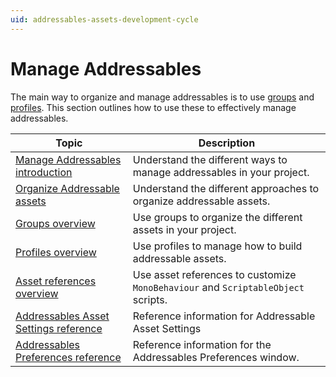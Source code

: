```yaml
---
uid: addressables-assets-development-cycle
---
```


# Manage Addressables

The main way to organize and manage addressables is to use [groups](Groups.md) and [profiles](profiles-introduction.md). This section outlines how to use these to effectively manage addressables.


|**Topic**|**Description**|
|---|---|
|[Manage Addressables introduction](manage-addressables-intro.md)|Understand the different ways to manage addressables in your project.|
|[Organize Addressable assets](organize-addressable-assets.md)|Understand the different approaches to organize addressable assets.|
|[Groups overview](Groups.md)|Use groups to organize the different assets in your project.|
|[Profiles overview](AddressableAssetsProfiles.md)|Use profiles to manage how to build addressable assets.|
|[Asset references overview](AssetReferences.md)| Use asset references to customize `MonoBehaviour` and `ScriptableObject` scripts.|
|[Addressables Asset Settings reference](AddressableAssetSettings.md)|Reference information for Addressable Asset Settings|
|[Addressables Preferences reference](addressables-preferences.md)|Reference information for the Addressables Preferences window.|
